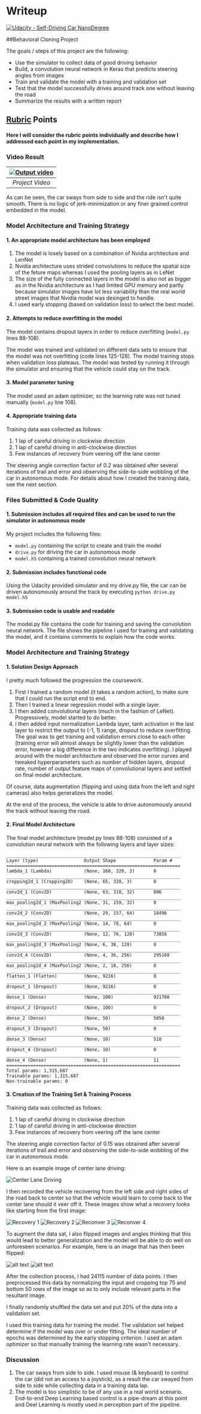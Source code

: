 
# Writeup
[![Udacity - Self-Driving Car NanoDegree](https://s3.amazonaws.com/udacity-sdc/github/shield-carnd.svg)](http://www.udacity.com/drive)

##Behavioral Cloning Project

The goals / steps of this project are the following:

* Use the simulator to collect data of good driving behavior
* Build, a convolution neural network in Keras that predicts steering angles from images
* Train and validate the model with a training and validation set
* Test that the model successfully drives around track one without leaving the road
* Summarize the results with a written report

## [Rubric](https://review.udacity.com/#!/rubrics/432/view) Points
#### Here I will consider the rubric points individually and describe how I addressed each point in my implementation.

### Video Result  

<center>

| [![Output video](https://img.youtube.com/vi/UcZlseZxFuQ/0.jpg)](https://www.youtube.com/watch?v=UcZlseZxFuQ "Output video") |
|:--:|
| *Project Video* |

</center>

As can be seen, the car sways from side to side and the ride isn't quite smooth. There is no logic of jerk-minimization or any finer grained control embedded in the model.

### Model Architecture and Training Strategy

#### 1. An appropriate model architecture has been employed

1. The model is losely based on a combination of Nvidia architecture and LenNet
2. Nvidia architecture uses strided convolutions to reduce the spatial size of the feture maps whereas I used the pooling layers as in LeNet
3. The size of the fully connected layers in the model is also not as bigger as in the Nvidia architecture as I had limited GPU memory and partly because simulator images have lot less variability than the real world street images that Nvidia model was desinged to handle.
4. I used early stopping (based on validation loss) to select the best model.

#### 2. Attempts to reduce overfitting in the model

The model contains dropout layers in order to reduce overfitting (`model.py` lines 88-108). 

The model was trained and validated on different data sets to ensure that the model was not overfitting (code lines 125-128). The model training stops when validation loss plateaus. The model was tested by running it through the simulator and ensuring that the vehicle could stay on the track.

#### 3. Model parameter tuning

The model used an adam optimizer, so the learning rate was not tuned manually (`model.py` line 108).

#### 4. Appropriate training data

Training data was collected as follows:

1. 1 lap of careful driving in clockwise direction
2. 1 lap of careful driving in anti-clockwise direction
3. Few instances of recovery from veering off the lane center

The steering angle correction factor of 0.2 was obtained after several iterations of trail and error and observing the side-to-side wobbling of the car in autonomous mode.
For details about how I created the training data, see the next section. 

### Files Submitted & Code Quality

#### 1. Submission includes all required files and can be used to run the simulator in autonomous mode

My project includes the following files:

* `model.py` containing the script to create and train the model
* `drive.py` for driving the car in autonomous mode
* `model.h5` containing a trained convolution neural network 

#### 2. Submission includes functional code
Using the Udacity provided simulator and my drive.py file, the car can be driven autonomously around the track by executing 
```python drive.py model.h5```

#### 3. Submission code is usable and readable

The model.py file contains the code for training and saving the convolution neural network. The file shows the pipeline I used for training and validating the model, and it contains comments to explain how the code works.

[//]: # (Image References)

[image1]: ./examples/center_2018_01_14_10_06_27_928.jpg "Center Lane Driving"
[image2]: ./examples/center_2018_01_14_13_44_19_230.jpg "Recovery 1"
[image3]: ./examples/center_2018_01_14_13_44_16_873.jpg "Recovery 2"
[image4]: ./examples/center_2018_01_14_13_44_17_800.jpg "Recovery 3"
[image5]: ./examples/center_2018_01_14_13_44_18_031.jpg "Recovery 3"
[image6]: ./examples/center_2018_01_14_13_37_36_312_normal.jpg "Normal Image"
[image7]: ./examples/center_2018_01_14_13_37_36_312.jpg "Flipped Image"
[image8]: ./examples/placeholder_small.png "Flipped Image"



### Model Architecture and Training Strategy

#### 1. Solution Design Approach

I pretty much followed the progression the coursework. 

1. First I trained a random model (it takes a random action), to make sure that I could run the script end to end.
2. Then I trained a linear regression model with a single layer.
3. I then added convolutional layers (much in the fashion of LeNet). Progressively, model started to do better.
4. I then added input normalization Lambda layer, tanh activation in the last layer to restrict the output to (-1, 1) range, dropout to reduce overfitting. The goal was to get training and validation errors close to each other (training error will almost always be slightly lower than the validation error, however a big difference in the two indicates overfitting). I played around with the model architecture and observed the error curves and tweaked hyperparameters such as number of hidden layers, dropout rate, number of output feature maps of convolutional layers and settled on final model architecture.

Of course, data augmentation (flipping and using data from the left and right cameras) also helps generalizes the model.

At the end of the process, the vehicle is able to drive autonomously around the track without leaving the road.

#### 2. Final Model Architecture

The final model architecture (model.py lines 88-108) consisted of a convolution neural network with the following layers and layer sizes:

```
_________________________________________________________________
Layer (type)                 Output Shape              Param #   
=================================================================
lambda_1 (Lambda)            (None, 160, 320, 3)       0         
_________________________________________________________________
cropping2d_1 (Cropping2D)    (None, 65, 320, 3)        0         
_________________________________________________________________
conv2d_1 (Conv2D)            (None, 63, 318, 32)       896       
_________________________________________________________________
max_pooling2d_1 (MaxPooling2 (None, 31, 159, 32)       0         
_________________________________________________________________
conv2d_2 (Conv2D)            (None, 29, 157, 64)       18496     
_________________________________________________________________
max_pooling2d_2 (MaxPooling2 (None, 14, 78, 64)        0         
_________________________________________________________________
conv2d_3 (Conv2D)            (None, 12, 76, 128)       73856     
_________________________________________________________________
max_pooling2d_3 (MaxPooling2 (None, 6, 38, 128)        0         
_________________________________________________________________
conv2d_4 (Conv2D)            (None, 4, 36, 256)        295168    
_________________________________________________________________
max_pooling2d_4 (MaxPooling2 (None, 2, 18, 256)        0         
_________________________________________________________________
flatten_1 (Flatten)          (None, 9216)              0         
_________________________________________________________________
dropout_1 (Dropout)          (None, 9216)              0         
_________________________________________________________________
dense_1 (Dense)              (None, 100)               921700    
_________________________________________________________________
dropout_2 (Dropout)          (None, 100)               0         
_________________________________________________________________
dense_2 (Dense)              (None, 50)                5050      
_________________________________________________________________
dropout_3 (Dropout)          (None, 50)                0         
_________________________________________________________________
dense_3 (Dense)              (None, 10)                510       
_________________________________________________________________
dropout_4 (Dropout)          (None, 10)                0         
_________________________________________________________________
dense_4 (Dense)              (None, 1)                 11        
=================================================================
Total params: 1,315,687
Trainable params: 1,315,687
Non-trainable params: 0
```

#### 3. Creation of the Training Set & Training Process

Training data was collected as follows:

1. 1 lap of careful driving in clockwise direction
2. 1 lap of careful driving in anti-clockwise direction
3. Few instances of recovery from veering off the lane center

The steering angle correction factor of 0.15 was obtained after several iterations of trail and error and observing the side-to-side wobbling of the car in autonomous mode.

Here is an example image of center lane driving:

![Center Lane Driving][image1]

I then recorded the vehicle recovering from the left side and right sides of the road back to center so that the vehicle would learn to come back to the center lane should it veer off it. These images show what a recovery looks like starting from the first image:

![Recovery 1][image2]
![Recovery 2][image3]
![Reconver 3][image4]
![Reconver 4][image5]

To augment the data sat, I also flipped images and angles thinking that this would lead to better generalization and the model will be able to do well on unforeseen scenarios. For example, here is an image that has then been flipped:

![alt text][image6]
![alt text][image7]

After the collection process, I had 24115 number of data points. I then preprocessed this data by normalizing the input and cropping top 75 and bottom 50 rows of the image so as to only include relevant parts in the resultant image.


I finally randomly shuffled the data set and put 20% of the data into a validation set. 

I used this training data for training the model. The validation set helped determine if the model was over or under fitting. The ideal number of epochs was determined by the early stopping criterion. I used an adam optimizer so that manually training the learning rate wasn't necessary.

### Discussion
1. The car sways from side to side. I used mouse (& keyboard) to control the car (did not an access to a joystick), as a result the car swayed from side to side while collecting data in a training data lap.
2. The model is too simplistic to be of any use in a real world scenario. End-to-end Deep Learning based control is a pipe-dream at this point and Deel Learning is mostly used in perception part of the pipeline.

